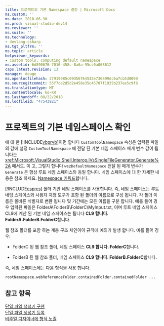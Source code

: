 ```yaml
---
title: 프로젝트의 기본 Namespace 결정 | Microsoft Docs
ms.custom: ''
ms.date: 2018-06-30
ms.prod: visual-studio-dev14
ms.reviewer: ''
ms.suite: ''
ms.technology:
- devlang-csharp
ms.tgt_pltfrm: ''
ms.topic: article
helpviewer_keywords:
- custom tools, computing default namespace
ms.assetid: 6d890676-7016-458c-8a6a-95cc0a068612
caps.latest.revision: 13
manager: douge
ms.openlocfilehash: 27919985c09356764533e736899dc6a7cb5d0090
ms.sourcegitcommit: 55f7ce2d5d2e458e35c45787f1935b237ee5c9f8
ms.translationtype: MT
ms.contentlocale: ko-KR
ms.lasthandoff: 08/22/2018
ms.locfileid: "47543821"
---
```

# <a name="determining-the-default-namespace-of-a-project"></a>프로젝트의 기본 네임스페이스 확인
에 대 한 [!INCLUDE[vbprvb](../includes/vbprvb-md.md)]이면 합니다 `CustomToolNamespace` 속성은 입력된 파일의 값에 설정 `CustomToolNamespace` 에 전달 된 기본 네임 스페이스 매개 변수 값이 됩니다는 <xref:Microsoft.VisualStudio.Shell.Interop.IVsSingleFileGenerator.Generate%2A> 메서드. 이 고, 그렇지 합니다 `wszDefaultNamespace` 전달 된 매개 변수가 `Generate` 은 항상 루트 네임 스페이스와 동일 합니다. 네임 스페이스에 대 한 자세한 내용은 참조 하세요. [Namespace 키워드](http://msdn.microsoft.com/library/091a66eb-b10d-4f54-9102-5ac0d4bdb84b)합니다.  
  
 [!INCLUDE[csprcs](../includes/csprcs-md.md)] 폴더 기반 네임 스페이스를 사용합니다. 즉, 네임 스페이스는 루트 네임 스페이스와 사용자 지정 도구가 포함 된 폴더의 이름으로 구성 됩니다. 각 폴더 이름은 올바른 식별자로 변환 됩니다 및 기간에는 모든 이름을 구분 합니다. 예를 들어 경우 입력된 파일은 FolderA\FolderB\FolderC\MyInput.txt, 이며 루트 네임 스페이스 CL9에 계산 된 기본 네임 스페이스는 됩니다 **CL9 합니다. FolderA.FolderB.FolderC**합니다.  
  
 웹 참조 폴더를 포함 하는 계층 구조 체인이이 규칙에 예외가 발생 합니다. 예를 들어 경우:  
  
-   FolderC 된 웹 참조 폴더, 네임 스페이스 **CL9 합니다. FolderC**합니다.  
  
-   FolderB 된 웹 참조 폴더, 네임 스페이스 **CL9 합니다. FolderB.FolderC**합니다.  
  
 즉, 네임 스페이스에는 다음 형식을 사용 합니다.  
  
```  
rootNamespace.webReferenceFolder.containedFolder.containedFolder ...  
```  
  
## <a name="see-also"></a>참고 항목  
 [단일 파일 생성기 구현](../extensibility/internals/implementing-single-file-generators.md)   
 [단일 파일 생성기 등록](../extensibility/internals/registering-single-file-generators.md)   
 [비주얼 디자이너에 형식 노출](../extensibility/internals/exposing-types-to-visual-designers.md)